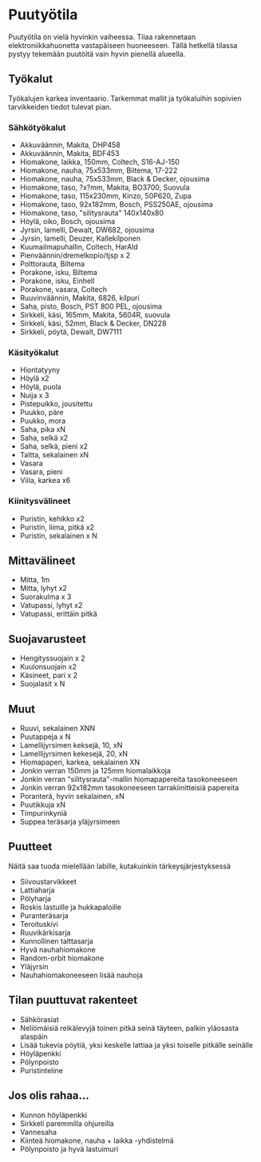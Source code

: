 # Puutyötila
Puutyötila on vielä hyvinkin vaiheessa. Tilaa rakennetaan elektroniikkahuonetta vastapäiseen huoneeseen. Tällä hetkellä tilassa pystyy tekemään puutöitä vain hyvin pienellä alueella.

## Työkalut
Työkalujen karkea inventaario. Tarkemmat mallit ja työkaluihin sopivien tarvikkeiden tiedot tulevat pian.
### Sähkötyökalut
* Akkuväännin, Makita, DHP458
* Akkuväännin, Makita, BDF453
* Hiomakone, laikka, 150mm, Coltech, S16-AJ-150
* Hiomakone, nauha, 75x533mm, Biltema, 17-222
* Hiomakone, nauha, 75x533mm, Black & Decker, ojousima
* Hiomakone, taso, ?x?mm, Makita, BO3700, Suovula
* Hiomakone, taso, 115x230mm, Kinzo, 50P620, Zupa
* Hiomakone, taso, 92x182mm, Bosch, PSS250AE, ojousima
* Hiomakone, taso, "silitysrauta" 140x140x80
* Höylä, oiko, Bosch, ojousima
* Jyrsin, lamelli, Dewalt, DW682, ojousima
* Jyrsin, lamelli, Deuzer, Kallekilponen
* Kuumailmapuhallin, Coltech, HarAld
* Pienväännin/dremelkopio/tjsp x 2
* Polttorauta, Biltema
* Porakone, isku, Biltema
* Porakone, isku, Einhell
* Porakone, vasara, Coltech
* Ruuvinväännin, Makita, 6826, kilpuri
* Saha, pisto, Bosch, PST 800 PEL, ojousima
* Sirkkeli, käsi, 165mm, Makita, 5604R, suovula
* Sirkkeli, käsi, 52mm, Black & Decker, DN228
* Sirkkeli, pöytä, Dewalt, DW7111

### Käsityökalut
* Hiontatyyny
* Höylä x2
* Höylä, puola
* Nuija x 3
* Pistepuikko, jousitettu
* Puukko, päre
* Puukko, mora
* Saha, pika xN
* Saha, selkä x2
* Saha, selkä, pieni x2
* Taltta, sekalainen xN
* Vasara
* Vasara, pieni
* Viila, karkea x6

### Kiinitysvälineet
* Puristin, kehikko x2
* Puristin, liima, pitkä x2
* Puristin, sekalainen x N

## Mittavälineet
* Mitta, 1m
* Mitta, lyhyt x2
* Suorakulma x 3
* Vatupassi, lyhyt x2
* Vatupassi, erittäin pitkä

## Suojavarusteet
* Hengityssuojain x 2
* Kuulonsuojain x2
* Käsineet, pari x 2
* Suojalasit x N

## Muut
* Ruuvi, sekalainen XNN
* Puutappeja x N
* Lamellijyrsimen keksejä, 10, xN
* Lamellijyrsimen kekesejä, 20, xN
* Hiomapaperi, karkea, sekalainen XN
 * Jonkin verran 150mm ja 125mm hiomalaikkoja
 * Jonkin verran "silitysrauta"-mallin hiomapapereita tasokoneeseen
 * Jonkin verran 92x182mm tasokoneeseen tarrakiinitteisiä papereita
* Poranterä, hyvin sekalainen, xN
* Puutikkuja xN
* Timpurinkyniä
* Suppea teräsarja yläjyrsimeen

## Puutteet
Näitä saa tuoda mielellään labille, kutakuinkin tärkeysjärjestyksessä

* Siivoustarvikkeet
 * Lattiaharja
 * Pölyharja
 * Roskis lastuille ja hukkapaloille
* Puranteräsarja
* Teroituskivi
* Ruuvikärkisarja
* Kunnollinen talttasarja
* Hyvä nauhahiomakone
* Random-orbit hiomakone
* Yläjyrsin
* Nauhahiomakoneeseen lisää nauhoja

## Tilan puuttuvat rakenteet
* Sähkörasiat
* Neliömäisiä reikälevyjä toinen pitkä seinä täyteen, palkin yläosasta alaspäin
* Lisää tukevia pöytiä, yksi keskelle lattiaa ja yksi toiselle pitkälle seinälle
* Höyläpenkki
* Pölynpoisto
* Puristinteline

## Jos olis rahaa...
* Kunnon höyläpenkki
* Sirkkeli paremmilla ohjureilla
* Vannesaha
* Kiinteä hiomakone, nauha + laikka -yhdistelmä
* Pölynpoisto ja hyvä lastuimuri
